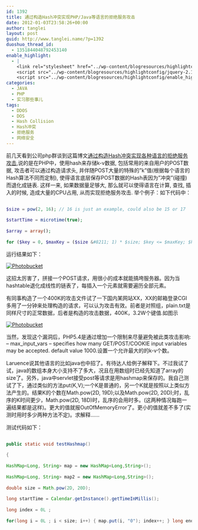 ```yaml
---
id: 1392
title: 通过构造Hash冲突实现PHP/Java等语言的拒绝服务攻击
date: 2012-01-03T23:58:26+00:00
author: tanglei
layout: post
guid: http://www.tanglei.name/?p=1392
duoshuo_thread_id:
  - 1351844048792453140
enable_highlight:
  - |
    <link rel="stylesheet" href="../wp-content/blogresources/highlightconfig/highlight.default.min.css">
    <script src="../wp-content/blogresources/highlightconfig/jquery-2.1.4.min.js"></script>
    <script src="../wp-content/blogresources/highlightconfig/enable_highlight.js"></script>
categories:
  - JAVA
  - PHP
  - 实习那些事儿
tags:
  - DDOS
  - DOS
  - Hash Collision
  - Hash冲突
  - 拒绝服务
  - 网络安全
---
```

前几天看到公司php群谈到这篇博文[通过构造Hash冲突实现各种语言的拒绝服务攻击](http://www.laruence.com/2011/12/29/2412.html),说的是在PHP中，使用hash来存储k-v数据, 包括常用的来自用户的POST数据, 攻击者可以通过构造请求头, 并伴随POST大量的特殊的”k”值(根据每个语言的Hash算法不同而定制), 使得语言底层保存POST数据的Hash表因为”冲突”(碰撞)而退化成链表. 这样一来, 如果数据量足够大, 那么就可以使得语言在计算, 查找, 插入的时候, 造成大量的CPU占用, 从而实现拒绝服务攻击. 举个例子：如下代码中：
  
```php
  
$size = pow(2, 16); // 16 is just an example, could also be 15 or 17
  
$startTime = microtime(true);
  
$array = array();
  
for ($key = 0, $maxKey = ($size &#8211; 1) * $size; $key <= $maxKey; $key += $size) { $array[$key] = 0; } $endTime = microtime(true); echo 'Inserting ', $size, ' evil elements took ', $endTime - $startTime, ' seconds', "\n"; $startTime = microtime(true); $array = array(); for ($key = 0, $maxKey = $size - 1; $key <= $maxKey; ++$key) { $array[$key] = 0; } $endTime = microtime(true); echo 'Inserting ', $size, ' good elements took ', $endTime - $startTime, ' seconds', "\n"; //http://www.laruence.com/2011/12/30/2435.html 
```
  
运行结果如下：
  
<a href="http://s1123.photobucket.com/albums/l549/tl3shi/?action=view&current=php_hash_collision.jpg" target="_blank"><img src="http://i1123.photobucket.com/albums/l549/tl3shi/php_hash_collision.jpg" border="0" alt="Photobucket" /></a>
  

  
这招太厉害了，拼接一个POST请求，用很小的成本就能搞垮服务器。因为当hashtable退化成线性的链表了，每插入一个元素就需要遍历全部元素。
  
有同事构造了一个400K的攻击文件试了一下国内某网站XX，XX的邮箱登录CGI多用了一分钟来处理构造的请求，可以认为攻击有效。前者是对照组，plain.txt是同样尺寸的正常数据，后者是构造的攻击数据，400K，3.2W个键值.如图示
  
<a href="http://s1123.photobucket.com/albums/l549/tl3shi/?action=view&current=php-ddos-hash-collision1.jpg" target="_blank"><img src="http://i1123.photobucket.com/albums/l549/tl3shi/php-ddos-hash-collision1.jpg" border="0" alt="Photobucket" /></a>

当然，发现这个漏洞后，PHP5.4是通过增加一个限制来尽量避免被此类攻击影响: &#8211; max\_input\_vars &#8211; specifies how many GET/POST/COOKIE input variables may be accepted. default value 1000.设置一个允许最大的的k-v个数。

Laruence说其他语言的比如java也中招了。有待达人给例子解释下。不过我试了试，java的数组本身大小支持不了多大，况且在用数组时已经先知道了array的size了。另外，java中servlet接受post等请求是用hashmap来保存的。我自己测试了下，通过类似的方法put(K,V);一个K是普通的，另一个K就是按照以上类似方法产生的。结果K的个数在Math.pow(2D, 19D);以及Math.pow(2D, 20D);时，乱序的K时间更少，Math.pow(2D, 18D)时，乱序的会用时多。(这两种情况每跑一遍结果都是这样)。更大的值就报OutOfMemoryError了。更小的值就差不多了(实测时用时多少两种方法不定)。求解释……
  
测试代码如下：

```java
  
public static void testHashmap()
  
{
	  
HashMap<Long, String> map = new HashMap<Long,String>();
	  
HashMap<Long, String> map2 = new HashMap<Long,String>();
	  
double size = Math.pow(2D, 20D);
	  
long startTime = Calendar.getInstance().getTimeInMillis();
	  
long index = 0L ;
	  
for(long i = 0L ; i < size; i++) { map.put(i, "0"); index++; } long endTime = Calendar.getInstance().getTimeInMillis(); System.out.println(index + " values, test 1 : " + (endTime-startTime)); System.out.println("\---\---\---\---\---\---\---\---\---\---\---\---\----"); startTime = Calendar.getInstance().getTimeInMillis(); index = 0L ; for(Long i = 0L ; i < (size-1)*size; i+=size) { map2.put(i, "0"); index++; } endTime = Calendar.getInstance().getTimeInMillis(); System.out.println(index + " values ,test 2 : " + (endTime-startTime)); } 
```
